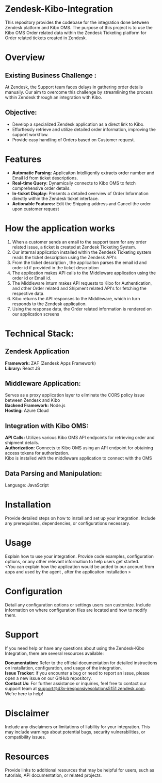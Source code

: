 # Zendesk-Kibo-Integration
This repository provides the codebase for the integration done between Zendesk platform and Kibo OMS. The purpose of this project is to use the Kibo OMS Order related data within the Zendesk Ticketing platform for Order related tickets created in Zendesk.

# Overview 

## Existing Business Challenge :  
At Zendesk, the Support team faces delays in gathering order details manually. Our aim to overcome this challenge by streamlining the process within Zendesk through an integration with Kibo.  

## Objective:  
- Develop a specialized Zendesk application as a direct link to Kibo.  
- Effortlessly retrieve and utilize detailed order information, improving the support workflow.  
- Provide easy handling of Orders based on Customer request.

# Features 
- **Automatic Parsing:**  Applicaiton Intelligently extracts order number and Email Id from ticket descriptions.  
- **Real-time Query:**  Dynamically connects to Kibo OMS to fetch comprehensive order details.  
- **In-ticket Display:**  Presents a detailed overview of Order Information directly within the Zendesk ticket interface.  
- **Actionable Features:**  Edit the Shipping address and Cancel the order upon customer request 

# How the application works
1. When a customer sends an email to the support team for any order related issue, a ticket is created at Zendesk Ticketing System.<br>
2. Our internal application installed within the Zendesk Ticketing system reads the ticket description using the Zendesk API's
3. From the ticket description , the applicaiton parses the email id and order id if provided in the ticket description
4. The application makes API calls to the Middleware application using the order id or Email id.
5. The Middleware inturn makes API requests to Kibo for Authentication, and other Order related and Shipment related API's for fetching the respective data.
6. Kibo returns the API responses to the Middleware, which in turn responds to the Zendesk application.
7. Using the response data, the Order related information is rendered on our application screens
   
# Technical Stack:

## Zendesk Application​
**Framework:** ZAF (Zendesk Apps Framework)<br>
**Library:**  React JS​

## Middleware Application:​
Serves as a proxy application layer to eliminate the CORS policy issue between Zendesk and Kibo<br>
**Backend Framework:** Node.js​<br>
**Hosting:** Azure Cloud​
   
## Integration with Kibo OMS:​
**API Calls:** Utilizes various Kibo OMS API endpoints for retrieving order and shipment details.​<br>
**Authorization:** Connects to Kibo OMS using an API endpoint for obtaining access tokens​ for authorization.​
<br>Kibo is installed with the middleware application to connect with the OMS​
   
## Data Parsing and Manipulation:​
Language: JavaScript

# Installation
Provide detailed steps on how to install and set up your integration. Include any prerequisites, dependencies, or configurations necessary.

# Usage
Explain how to use your integration. Provide code examples, configuration options, or any other relevant information to help users get started.<br>
<You can explain how the application would be added to our account from apps and used by the agent , after the applicaiton installation >

# Configuration
Detail any configuration options or settings users can customize. Include information on where configuration files are located and how to modify them.

# Support
If you need help or have any questions about using the Zendesk-Kibo Integration, there are several resources available:

**Documentation:** Refer to the official documentation for detailed instructions on installation, configuration, and usage of the integration.<br>
**Issue Tracker:** If you encounter a bug or need to report an issue, please open a new issue on our GitHub repository.<br>
**Contact Us:** For further assistance or inquiries, feel free to contact our support team at support@d3v-iresponsivesolutions5151.zendesk.com. We're here to help!<br>

# Disclaimer
Include any disclaimers or limitations of liability for your integration. This may include warnings about potential bugs, security vulnerabilities, or compatibility issues.

# Resources
Provide links to additional resources that may be helpful for users, such as tutorials, API documentation, or related projects.

